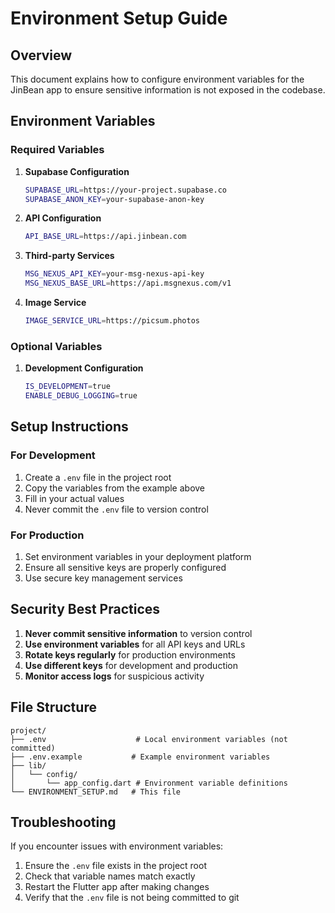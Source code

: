 # Environment Setup Guide

## Overview
This document explains how to configure environment variables for the JinBean app to ensure sensitive information is not exposed in the codebase.

## Environment Variables

### Required Variables

1. **Supabase Configuration**
   ```bash
   SUPABASE_URL=https://your-project.supabase.co
   SUPABASE_ANON_KEY=your-supabase-anon-key
   ```

2. **API Configuration**
   ```bash
   API_BASE_URL=https://api.jinbean.com
   ```

3. **Third-party Services**
   ```bash
   MSG_NEXUS_API_KEY=your-msg-nexus-api-key
   MSG_NEXUS_BASE_URL=https://api.msgnexus.com/v1
   ```

4. **Image Service**
   ```bash
   IMAGE_SERVICE_URL=https://picsum.photos
   ```

### Optional Variables

1. **Development Configuration**
   ```bash
   IS_DEVELOPMENT=true
   ENABLE_DEBUG_LOGGING=true
   ```

## Setup Instructions

### For Development

1. Create a `.env` file in the project root
2. Copy the variables from the example above
3. Fill in your actual values
4. Never commit the `.env` file to version control

### For Production

1. Set environment variables in your deployment platform
2. Ensure all sensitive keys are properly configured
3. Use secure key management services

## Security Best Practices

1. **Never commit sensitive information** to version control
2. **Use environment variables** for all API keys and URLs
3. **Rotate keys regularly** for production environments
4. **Use different keys** for development and production
5. **Monitor access logs** for suspicious activity

## File Structure

```
project/
├── .env                    # Local environment variables (not committed)
├── .env.example           # Example environment variables
├── lib/
│   └── config/
│       └── app_config.dart # Environment variable definitions
└── ENVIRONMENT_SETUP.md   # This file
```

## Troubleshooting

If you encounter issues with environment variables:

1. Ensure the `.env` file exists in the project root
2. Check that variable names match exactly
3. Restart the Flutter app after making changes
4. Verify that the `.env` file is not being committed to git 